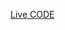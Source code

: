 [Live CODE](https://prod.liveshare.vsengsaas.visualstudio.com/join?1D5CABEC552036890189A324B4AE210D9B80)